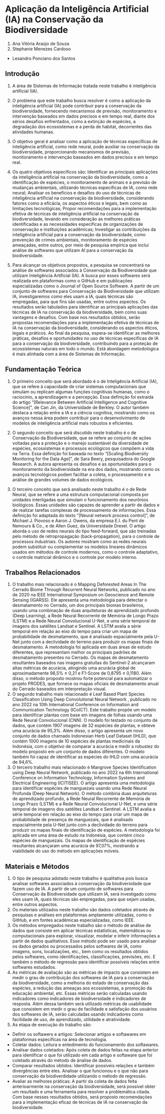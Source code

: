 # Aplicação da Inteligência Artificial (IA) na Conservação da Biodiversidade

1. Ana Vitória Araújo de Souza
2. Stephanie Menezes Cardoso

* Lesandro Ponciano dos Santos

## Introdução

1. A área de Sistemas de Informação tratada neste trabalho é inteligência artificial (IA).

2. O problema que este trabalho busca resolver é como a aplicação da inteligência artificial (IA) pode contribuir para a conservação da biodiversidade, fornecendo mecanismos de previsão, monitoramento e intervenção baseados em dados precisos e em tempo real, diante dos sérios desafios enfrentados, como a extinção de espécies, a degradação dos ecossistemas e a perda de habitat, decorrentes das atividades humanas.

3. O objetivo geral é analisar como a aplicação de técnicas específicas de inteligência artificial, como rede neural, pode auxiliar na conservação da biodiversidade, proporcionando mecanismos de previsão, monitoramento e intervenção baseados em dados precisos e em tempo real.

4. Os quatro objetivos específicos são: Identificar as principais aplicações da inteligência artificial na conservação da biodiversidade, como a identificação de espécies, o monitoramento de animais e a previsão de mudanças ambientais, utilizando técnicas específicas de IA, como rede neural;
Analisar os benefícios e desafios do uso de técnicas de inteligência artificial na conservação da biodiversidade, considerando fatores como a eficácia, os aspectos éticos e legais, bem como as limitações tecnológicas;
Propor recomendações para a implementação efetiva de técnicas de inteligência artificial na conservação da biodiversidade, levando em consideração as melhores práticas identificadas e as necessidades específicas de organizações de conservação e instituições acadêmicas;
Investigar as contribuições da inteligência artificial para a conservação da biodiversidade, como prevenção de crimes ambientais, monitoramento de espécies ameaçadas, entre outros, por meio de pesquisa empírica que inclui análise de softwares que utilizam AI para a conservação da biodiversidade.

5. Para alcançar os objetivos propostos, a pesquisa se concentrará na análise de softwares associados à Conservação da Biodiversidade que utilizam Inteligência Artificial (IA).
A busca por esses softwares será realizada em plataformas como o GitHub e em publicações especializadas como o Journal of Open Source Software. A partir de um conjunto de softwares para Conservação da Biodiversidade que utilizam IA, investigaremos como eles usam a IA, quais técnicas são empregadas, para que fins são usadas, entre outros aspectos.
Os resultados serão tabulados para identificar as principais aplicações das técnicas de IA na conservação da biodiversidade, bem como suas vantagens e desafios. Com base nos resultados obtidos, serão propostas recomendações para a implementação efetiva de técnicas de IA na conservação da biodiversidade, considerando os aspectos éticos, legais e práticos.
Ao final da pesquisa, espera-se identificar as melhores práticas, desafios e oportunidades no uso de técnicas específicas de IA para a conservação da biodiversidade, contribuindo para a proteção de ecossistemas naturais em todo o mundo. Está abordagem metodológica é mais alinhada com a área de Sistemas de Informação.

## Fundamentação Teórica

1. O primeiro conceito que será abordado é o de Inteligência Artificial (IA), que se refere à capacidade de criar sistemas computacionais que simulam ou replicam algumas funções cognitivas humanas, como o raciocínio, a aprendizagem e a percepção. Essa definição foi extraída do artigo “[Relevance Between Artificial Intelligence and Cognitive Science]”, de Can Jin, da Universidade de Berkley. O autor também destaca a relação entre a IA e a ciência cognitiva, mostrando como os avanços nessa área podem contribuir para o desenvolvimento de modelos de inteligência artificial mais robustos e eficientes.

2. O segundo conceito que será discutido neste trabalho é o de Conservação da Biodiversidade, que se refere ao conjunto de ações voltadas para a proteção e o manejo sustentável da diversidade de espécies, ecossistemas e processos ecológicos que compõem a vida na Terra. Essa definição foi baseada no texto “[Scaling Biodiversity Monitoring for the Data Age]”, de Sara Beery, pesquisadora do Google Research. A autora apresenta os desafios e as oportunidades para o monitoramento da biodiversidade na era dos dados, mostrando como os avanços tecnológicos podem facilitar a coleta, o processamento e a análise de grandes volumes de dados ecológicos.

3. O terceiro conceito que será analisado neste trabalho é o de Rede Neural, que se refere a uma estrutura computacional composta por unidades interligadas que simulam o funcionamento dos neurônios biológicos. Essas unidades são capazes de aprender a partir de dados e de realizar tarefas complexas de processamento de informações. Essa definição foi adaptada do texto “[Neural network process control]”, de Michael J. Piovoso e Aaron J. Owens, da empresa E.I. du Pent de Nemours & Co., e de Allen Guez, da Universidade Drexel. O artigo aborda o uso de redes neurais do tipo feed-forward, que são treinadas pelo método de retropropagação (back-propagation), para o controle de processos industriais. Os autores mostram como as redes neurais podem substituir ou complementar os modelos lineares dinâmicos usados em métodos de controle modernos, como o controle adaptativo, o controle matricial dinâmico e o controle por modelo interno.

## Trabalhos Relacionados

1. O trabalho mais relacionado é o Mapping Deforested Areas In The Cerrado Biome Through Recurrent Neural Networks, publicado no ano de 2020 na IEEE International Symposium on Geoscience and Remote Sensing (IGARSS). Ele apresenta uma metodologia para detectar o desmatamento no Cerrado, um dos principais biomas brasileiros, usando uma combinação de duas arquiteturas de aprendizado profundo (Deep Learning), a Rede Neural Recorrente de Memória de Longo Prazo (LSTM) e a Rede Neural Convolucional U-Net, e uma série temporal de imagens dos satélites Landsat e Sentinel. A LSTM avalia a série temporal em relação ao eixo do tempo para criar um mapa de probabilidade de desmatamento, que é analisado espacialmente pela U-Net junto com a declividade do terreno para produzir os mapas finais de desmatamento. A metodologia foi aplicada em duas áreas de estudo diferentes, que representam melhor os principais padrões de desmatamento presentes no Cerrado. Os mapas de desmatamento resultantes baseados nas imagens gratuitas do Sentinel-2 alcançaram altas métricas de acurácia, atingindo uma acurácia global de aproximadamente 98,5% ± 0,21 e F1-Score de 0,8795 ± 0,1180. Além disso, o método proposto mostrou forte potencial para automatizar o projeto PRODES, que fornece os mapas oficiais de desmatamento anual do Cerrado baseados em interpretação visual.
1. O segundo trabalho mais relacionado é Leaf Based Plant Species Classification Using Deep Convolutional Neural Network , publicado no ano 2022 na 10th International Conference on Information and Communication Technology (ICoICT). Este trabalho propõe um modelo para identificar plantas com base em imagens de folhas usando uma Rede Neural Convolucional (CNN). O modelo foi testado no conjunto de dados, que contém 1907 imagens de 32 espécies de plantas, e obteve uma acurácia de 95,3%. Além disso, o artigo apresenta um novo conjunto de dados chamado Indonesian Herb Leaf Dataset (IHLD), que contém 1000 imagens de 10 espécies de plantas medicinais da Indonésia, com o objetivo de comparar a acurácia e medir a robustez do modelo proposto em um conjunto de dados diferentes. O modelo também foi capaz de identificar as espécies do IHLD com uma acurácia de 94,6%.
1. O terceiro trabalho mais relacionado é Mangrove Species Identification using Deep Neural Network, publicado no ano 2022 na 6th International Conference on Information Technology, Information Systems and Electrical Engineering (ICITISEE). O artigo apresenta uma metodologia para identificar espécies de manguezais usando uma Rede Neural Profunda (Deep Neural Network). O método combina duas arquiteturas de aprendizado profundo, a Rede Neural Recorrente de Memória de Longo Prazo (LSTM) e a Rede Neural Convolucional U-Net, e uma série temporal de imagens dos satélites Landsat e Sentinel. A LSTM avalia a série temporal em relação ao eixo do tempo para criar um mapa de probabilidade de presença de manguezais, que é analisado espacialmente pela U-Net junto com a declividade do terreno para produzir os mapas finais de identificação de espécies. A metodologia foi aplicada em uma área de estudo na Indonésia, que contém cinco espécies de manguezais. Os mapas de identificação de espécies resultantes alcançaram uma acurácia de 97,07%, mostrando a viabilidade do uso do método em aplicações móveis.

## Materiais e Métodos

1. O tipo de pesquisa adotado neste trabalho é qualitativa pois busca analisar softwares associados à conservação da biodiversidade que fazem uso de IA. A partir de um conjunto de softwares para Conservação da Biodiversidade que utilizam IA, será investigado como eles usam IA, quais técnicas são empregadas, para que sejam usadas, entre outros aspectos.
1. Os materiais utilizados neste trabalho são dados coletados através de pesquisas e análises em plataformas amplamente utilizadas, como o GitHub, e em fontes acadêmicas especializadas, como IEEE.
1. Os métodos empregados neste trabalho são o método de análise de dados que consiste em aplicar técnicas estatísticas, matemáticas ou computacionais para explorar, visualizar, modelar e inferir informações a partir de dados qualitativos. Esse método pode ser usado para analisar os dados gerados ou processados pelos softwares de IA, como imagens, sons, localizações, etc., bem como os resultados obtidos pelos softwares, como identificações, classificações, previsões, etc. E também o  método de regressão para identificar possíveis relações entre softwares estudados.
1. As métricas de avaliação são as métricas de impacto que consistem em medir o grau de contribuição dos softwares de IA para a conservação da biodiversidade, como a melhoria do estado de conservação das espécies, a redução das ameaças aos ecossistemas, a promoção da educação ambiental, etc. Essas métricas serão calculadas usando indicadores como indicadores de biodiversidade e indicadores de resposta. Além dessa também será utilizado métricas de usabilidade que consistem em medir o grau de facilidade e satisfação dos usuários dos softwares de IA, serão calculadas usando indicadores como facilidade de uso, de aprendizado, utilidade e atratividade.
1. As etapa de execução do trabalho são:
* Definir os softawers e artigos:  Selecionar artigos e softawares em plataformas especifícas na área de tecnologia.
* Coletar dados: Leitura e entedimento do funcionamento dos softawares.
* Analisar dados coletados: Após coleta de dados feitas na etapa anterior para identificar o que foi utilizado em cada artigo e softaware que foi coletado através do método de ánalise de dados.
* Comparar resultados obtidos: Identificar possíveis relações e também divergências entre eles. Analisar o que funcionou e o que não para conservação da biodiverdidade utilizando o método de regressão.
*  Avaliar as melhores práticas: A partir da coleta de dados feita anterioarmente na conservação da biodiversidade, será possível obter um resultado e uma ferramenta para resolver a problemática citada. Com base nesses resultados obtidos, será proposto recomendações para a implementação eficaz de técnicas de IA na conservação da biodiversidade.
